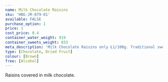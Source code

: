 ```yaml
---
name: Milk Chocolate Raisins
sku: 'HBG-JR-079-01'
available: FALSE
purchase_option: 1
price: 1
cost_price: 0.4
container_water_weight: 919
container_sweets_weight: 833
meta_description: 'Milk Chocolate Raisins only Ł1/100g. Traditional sweets and more at Humbugs Confectionery Store. Specialists in satisfying your sweet tooth!'
type: [Chocolate, Dried Fruit]
colour: [Brown]
free: [Alcohol]
---
```

Raisins covered in milk chocolate.